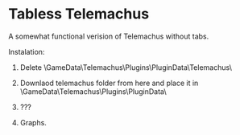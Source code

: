 Tabless Telemachus
=================

A somewhat functional verision of Telemachus without tabs.

Instalation:

1) Delete <KSP Folder>\GameData\Telemachus\Plugins\PluginData\Telemachus\

2) Downlaod telemachus folder from here and place it in <KSP Folder>\GameData\Telemachus\Plugins\PluginData\

3) ???

4) Graphs.
